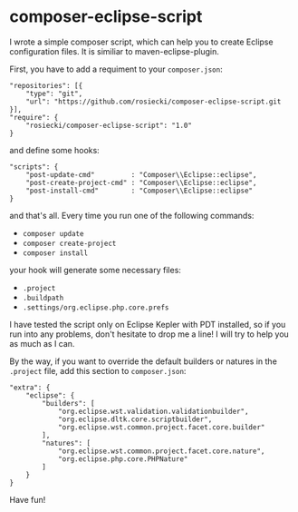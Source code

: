 composer-eclipse-script
=======================
I wrote a simple composer script, which can help you to create Eclipse configuration files. It is similiar to maven-eclipse-plugin.

First, you have to add a requiment to your ``composer.json``:

    "repositories": [{
        "type": "git",
        "url": "https://github.com/rosiecki/composer-eclipse-script.git
    }],
    "require": {
        "rosiecki/composer-eclipse-script": "1.0"
    }
    
and define some hooks:

    "scripts": {
        "post-update-cmd"         : "Composer\\Eclipse::eclipse",
        "post-create-project-cmd" : "Composer\\Eclipse::eclipse",
        "post-install-cmd"        : "Composer\\Eclipse::eclipse"
    }

and that's all. Every time you run one of the following commands:

*    ``composer update``
*    ``composer create-project``
*    ``composer install``

your hook will generate some necessary files:

*    ``.project``
*    ``.buildpath`` 
*    ``.settings/org.eclipse.php.core.prefs``

I have tested the script only on Eclipse Kepler with PDT installed, so if you run into any problems, don't hesitate to drop me a line! I will try to help you as much as I can. 

By the way, if you want to override the default builders or natures in the ``.project`` file, add this section to ``composer.json``:

    "extra": {
        "eclipse": {
            "builders": [
            	"org.eclipse.wst.validation.validationbuilder",
            	"org.eclipse.dltk.core.scriptbuilder",
            	"org.eclipse.wst.common.project.facet.core.builder"
           	],
           	"natures": [
           		"org.eclipse.wst.common.project.facet.core.nature",
           		"org.eclipse.php.core.PHPNature"
           	]
        }
    }
    
Have fun!
